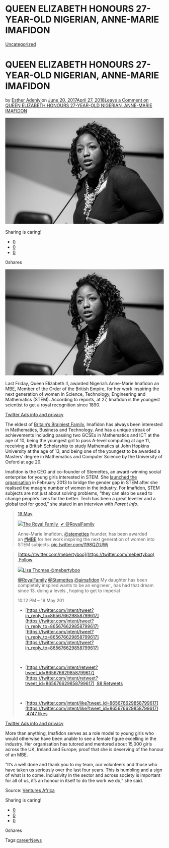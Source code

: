 # QUEEN ELIZABETH HONOURS 27-YEAR-OLD NIGERIAN, ANNE-MARIE IMAFIDON

[Uncategorized](https://estheradeniyi.com/category/uncategorized/)
# QUEEN ELIZABETH HONOURS 27-YEAR-OLD NIGERIAN, ANNE-MARIE IMAFIDON

by [Esther Adeniyi](https://estheradeniyi.com/author/esther-adeniyi/)on [June 20, 2017April 27, 2018](https://estheradeniyi.com/queen-elizabeth-honours-27-year-old/)[Leave a Comment on QUEEN ELIZABETH HONOURS 27-YEAR-OLD NIGERIAN, ANNE-MARIE IMAFIDON](https://estheradeniyi.com/queen-elizabeth-honours-27-year-old/#respond)

![](images/anne-marie-imafidon.jpg)

Sharing is caring!

- [0](https://www.facebook.com/sharer/sharer.php?u=https%3A%2F%2Festheradeniyi.com%2Fqueen-elizabeth-honours-27-year-old%2F&amp;t=QUEEN%20ELIZABETH%20HONOURS%2027-YEAR-OLD%20NIGERIAN%2C%20ANNE-MARIE%20IMAFIDON)
- [0](https://twitter.com/intent/tweet?text=QUEEN%20ELIZABETH%20HONOURS%2027-YEAR-OLD%20NIGERIAN%2C%20ANNE-MARIE%20IMAFIDON&amp;url=https%3A%2F%2Festheradeniyi.com%2Fqueen-elizabeth-honours-27-year-old%2F)
- [0](#)

0shares

[![](images/anne-marie-imafidon-1024x683.jpg)](images/anne-marie-imafidon-1024x683.jpg)

 Last Friday, Queen Elizabeth II, awarded Nigeria&#x2019;s Anne-Marie Imafidon an MBE, Member of the Order of the&#xA0;British Empire, for her work inspiring the next generation of women in Science, Technology, Engineering and Mathematics (STEM). According to reports, at 27, Imafidon is the youngest scientist to get a royal recognition since 1890.

[Twitter Ads info and privacy](https://support.twitter.com/articles/20175256)

 The eldest of&#xA0;[Britain&#x2019;s Brainiest Family](http://www.africaresource.com/arts-a-culture/newsworthy/723-britains-brainiest-family-is-from-nigeria), Imafidon has always been interested in Mathematics, Business and Technology. And has a unique streak of achievements including passing two GCSEs in Mathematics and ICT at the age of 10, being the youngest girl to pass A-level computing at age 11, receiving a British Scholarship to study Mathematics at&#xA0;John Hopkins University&#xA0;at the age of 13, and being one of the youngest to be awarded a Masters&#x2019; degree in Mathematics and Computer Science by the University of Oxford at age 20.

 Imafidon is the CEO and co-founder of Stemettes, an award-winning social enterprise for young girls interested in STEM. She&#xA0;[launched the organisation](http://stemettes.org/blog/2013/02/17/pancakes-paper-and-prizes-the-stemettes-launch/)&#xA0;in February 2013 to bridge the gender gap in STEM after she realised the meagre number of women in the industry. For Imafidon, STEM subjects are not just about solving problems, &#x201C;they can also be used to change people&#x2019;s lives for the better. Tech has been a great leveller and a global tool for good,&#x201D; she stated in an interview with&#xA0;*Parent Info*.

> [19 May](https://twitter.com/RoyalFamily/status/865565216578433024)
> 
> [![](https://pbs.twimg.com/profile_images/798088740967251968/mCISJs4j_normal.jpg)The Royal Family&#xA0;](https://twitter.com/RoyalFamily)
> [
>  &#x2714;&#xA0;@RoyalFamily](https://twitter.com/RoyalFamily)
> 
> 
> 
> 
>  Anne-Marie Imafidon,&#xA0;[@stemettes](https://twitter.com/Stemettes)&#xA0;founder, has been awarded an&#xA0;[#MBE](https://twitter.com/hashtag/MBE?src=hash)&#xA0;for her work inspiring the next generation of women into STEM subjects.&#xA0;[pic.twitter.com/l198QZtUWj](https://t.co/l198QZtUWj)

> [https://twitter.com/mebertyboo](https://twitter.com/mebertyboo)
> [
>  &#xA0;Follow](https://twitter.com/mebertyboo)
> 
> 
> [![](https://pbs.twimg.com/profile_images/447471547058765824/p0TDwhWM_normal.jpeg)Lisa Thomas&#xA0;@mebertyboo](https://twitter.com/mebertyboo)
> 
> 
> 
> [@RoyalFamily](https://twitter.com/RoyalFamily)&#xA0;[@Stemettes](https://twitter.com/Stemettes)&#xA0;[@aimafidon](https://twitter.com/aimafidon)&#xA0;My daughter has been completely inspired.wants to be an engineer , has had that dream since 13. doing a levels , hoping to get to imperial
> 
>  10:12 PM &#x2013; 19 May 201
> 
> - [https://twitter.com/intent/tweet?in_reply_to=865676629858799617](https://twitter.com/intent/tweet?in_reply_to=865676629858799617)
> [https://twitter.com/intent/tweet?in_reply_to=865676629858799617](https://twitter.com/intent/tweet?in_reply_to=865676629858799617)
> 
> 
> &#xA0;
> - [https://twitter.com/intent/retweet?tweet_id=865676629858799617](https://twitter.com/intent/retweet?tweet_id=865676629858799617)
> [&#xA0;88 Retweets](https://twitter.com/intent/retweet?tweet_id=865676629858799617)
> 
> 
> &#xA0;
> - [https://twitter.com/intent/like?tweet_id=865676629858799617](https://twitter.com/intent/like?tweet_id=865676629858799617)
> [&#xA0;4747 likes](https://twitter.com/intent/like?tweet_id=865676629858799617)

[Twitter Ads info and privacy](https://support.twitter.com/articles/20175256)

 More than anything, Imafidon serves as a role model to young girls who would otherwise have been unable to see a female figure excelling in the industry. Her organisation has tutored and mentored about 15,000 girls across the UK, Ireland and Europe; proof that she is deserving of the honour of an MBE.

 &#x201C;It&#x2019;s a well done and thank you to my team, our volunteers and those who have taken us seriously over the last four years. This is humbling and a sign of what is to come. Inclusivity in the sector and across society is important for all of us, it&#x2019;s an honour in itself to do the work we do,&#x201D; she said.

 Source: [Ventures Africa](http://venturesafrica.com/queen-elizabeth-honors-27-year-old-nigerian-anne-marie-imafidon/)

Sharing is caring!

- [0](https://www.facebook.com/sharer/sharer.php?u=https%3A%2F%2Festheradeniyi.com%2Fqueen-elizabeth-honours-27-year-old%2F&amp;t=QUEEN%20ELIZABETH%20HONOURS%2027-YEAR-OLD%20NIGERIAN%2C%20ANNE-MARIE%20IMAFIDON)
- [0](https://twitter.com/intent/tweet?text=QUEEN%20ELIZABETH%20HONOURS%2027-YEAR-OLD%20NIGERIAN%2C%20ANNE-MARIE%20IMAFIDON&amp;url=https%3A%2F%2Festheradeniyi.com%2Fqueen-elizabeth-honours-27-year-old%2F)
- [0](#)

0shares

Tags:[career](https://estheradeniyi.com/tag/career/)[News](https://estheradeniyi.com/tag/news/)